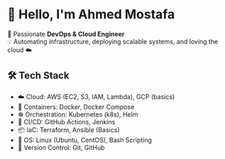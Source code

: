 # 👋 Hello, I'm Ahmed Mostafa

🚀 Passionate **DevOps & Cloud Engineer**  
💡 Automating infrastructure, deploying scalable systems, and loving the cloud ☁️

## 🛠️ Tech Stack

- ☁️ Cloud: AWS (EC2, S3, IAM, Lambda), GCP (basics)
- 🐳 Containers: Docker, Docker Compose
- ☸️ Orchestration: Kubernetes (k8s), Helm
- 🔁 CI/CD: GitHub Actions, Jenkins
- 📦 IaC: Terraform, Ansible (Basics)
- 🐧 OS: Linux (Ubuntu, CentOS), Bash Scripting
- 📁 Version Control: Git, GitHub
